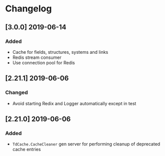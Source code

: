 # Changelog

## [3.0.0] 2019-06-14

### Added

- Cache for fields, structures, systems and links
- Redis stream consumer
- Use connection pool for Redis

## [2.21.1] 2019-06-06

### Changed

- Avoid starting Redix and Logger automatically except in test

## [2.21.0] 2019-06-06

### Added

- `TdCache.CacheCleaner` gen server for performing cleanup of deprecated cache entries
